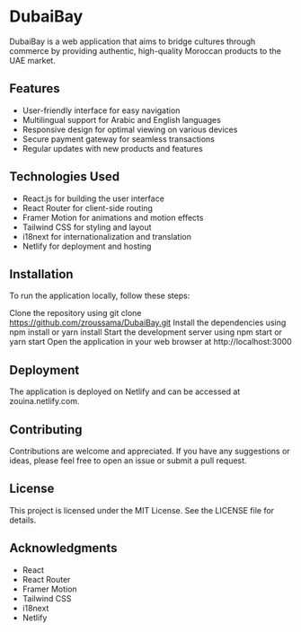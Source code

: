 # DubaiBay
DubaiBay is a web application that aims to bridge cultures through commerce by providing authentic, high-quality Moroccan products to the UAE market.

## Features
- User-friendly interface for easy navigation
- Multilingual support for Arabic and English languages
- Responsive design for optimal viewing on various devices
- Secure payment gateway for seamless transactions
- Regular updates with new products and features

## Technologies Used
- React.js for building the user interface
- React Router for client-side routing
- Framer Motion for animations and motion effects
- Tailwind CSS for styling and layout
- i18next for internationalization and translation
- Netlify for deployment and hosting

## Installation
To run the application locally, follow these steps:

Clone the repository using git clone https://github.com/zroussama/DubaiBay.git
Install the dependencies using npm install or yarn install
Start the development server using npm start or yarn start
Open the application in your web browser at http://localhost:3000

## Deployment
The application is deployed on Netlify and can be accessed at zouina.netlify.com.

## Contributing
Contributions are welcome and appreciated. If you have any suggestions or ideas, please feel free to open an issue or submit a pull request.

## License
This project is licensed under the MIT License. See the LICENSE file for details.

## Acknowledgments
- React
- React Router
- Framer Motion
- Tailwind CSS
- i18next
- Netlify